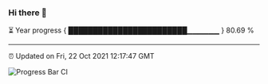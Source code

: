 ### Hi there 👋

⏳ Year progress { ████████████████████████▁▁▁▁▁▁ } 80.69 %

---

⏰ Updated on Fri, 22 Oct 2021 12:17:47 GMT

![Progress Bar CI](https://github.com/liununu/liununu/workflows/Progress%20Bar%20CI/badge.svg)
